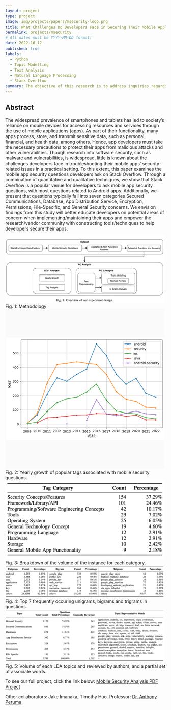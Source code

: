 ```yaml
---
layout: project
type: project
image: img/projects/papers/msecurity-logo.png
title: What Challenges Do Developers Face in Securing Their Mobile Applications? An Examination of Questions From Stack Overflow
permalink: projects/msecurity
# All dates must be YYYY-MM-DD format!
date: 2022-16-12
published: true
labels:
  - Python
  - Topic Modelling
  - Text Analysis
  - Natural Language Processing
  - Stack Overflow
summary: The objective of this research is to address inquiries regarding the challenges confronted by developers in mobile security, the evolution of trends in mobile security topics over time, and the specific mobile security software that presents the most challenging questions on Stack Overflow.
---
```


## Abstract
The widespread prevalence of smartphones and tablets has led to society’s reliance on mobile devices for accessing resources and services through the use of mobile applications (apps). As part of their functionality, many apps process, store, and transmit sensitive data, such as personal, financial, and health data, among others. Hence, app developers must take the necessary precautions to protect their apps from malicious attacks and other vulnerabilities. Though research into software security, such as malware and vulnerabilities, is widespread, little is known about the challenges developers face in troubleshooting their mobile apps’ security-related issues in a practical setting. To this extent, this paper examines the mobile app security questions developers ask on Stack Overflow. Through a combination of quantitative and qualitative techniques, we show that Stack Overflow is a popular venue for developers to ask mobile app security questions, with most questions related to Android apps. Additionally, we present that questions typically fall into seven categories Secured Communications, Database, App Distribution Service, Encryption, Permissions, File-Specific, and General Security concerns. We envision findings from this study will better educate developers on potential areas of concern when implementing/maintaining their apps and empower the research/vendor community with constructing tools/techniques to help developers secure their apps.

<div class="text-center p-4">
<img width="500px" class="img-fluid" src="../img/projects/papers/ms-methodology.png">
Fig. 1: Methodology
</div>

<div class="text-center p-4">
<img width="500px" class="img-fluid" src="../img/projects/papers/msecurity-logo.png">
Fig. 2: Yearly growth of popular tags associated with mobile security questions.
</div>

<div class="text-center p-4">
<img width="500px" class="img-fluid" src="../img/projects/papers/ms-tag-category.png">
Fig. 3: Breakdown of the volume of the instance for each category.
</div>

<div class="text-center p-4">
<img width="500px" class="img-fluid" src="../img/projects/papers/ms-7occuring.png">
Fig. 4: Top 7 frequently occuring unigrams, bigrams and trigrams in questions.
</div>

<div class="text-center p-4">
<img width="500px" class="img-fluid" src="../img/projects/papers/ms-topics.png">
Fig. 5: Volume of each LDA topics and reviewed by authors, and a partial set of associate words.
</div>

To see our full project, click the link below:
[Mobile Security Analysis PDF Project](https://github.com/acatarinaoaraujo/acatarinaoaraujo.github.io/blob/main/MobileSoft2023_SO_Mobile_Security.pdf)

Other collaborators: Jake Imanaka, Timothy Huo.
Professor: [Dr. Anthony Peruma](https://www.peruma.me/).






